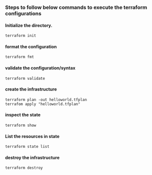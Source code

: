 ### Steps to follow below commands to execute the terraform configurations

#### Initialize the directory.
```
terraform init
```

#### format the configuration
```
terraform fmt
```

#### validate the configuration/syntax
```
terraform validate
```

#### create the infrastructure
```
terraform plan -out helloworld.tfplan
terrafom apply "helloworld.tfplan"
```

#### inspect the state
```
terraform show
```

#### List the resources in state
```
terraform state list
```

#### destroy the infrastructure
```
terraform destroy
```
